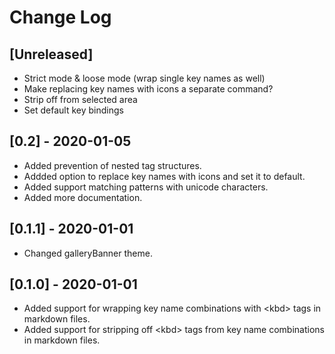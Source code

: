 # Change Log

## [Unreleased]

- Strict mode & loose mode (wrap single key names as well)
- Make replacing key names with icons a separate command?
- Strip off from selected area
- Set default key bindings

## [0.2] - 2020-01-05
- Added prevention of nested tag structures.
- Addded option to replace key names with icons and set it to default.
- Added support matching patterns with unicode characters.
- Added more documentation.

## [0.1.1] - 2020-01-01

- Changed galleryBanner theme.

## [0.1.0] - 2020-01-01

- Added support for wrapping key name combinations with \<kbd> tags in markdown files.
- Added support for stripping off \<kbd> tags from key name combinations in markdown files.